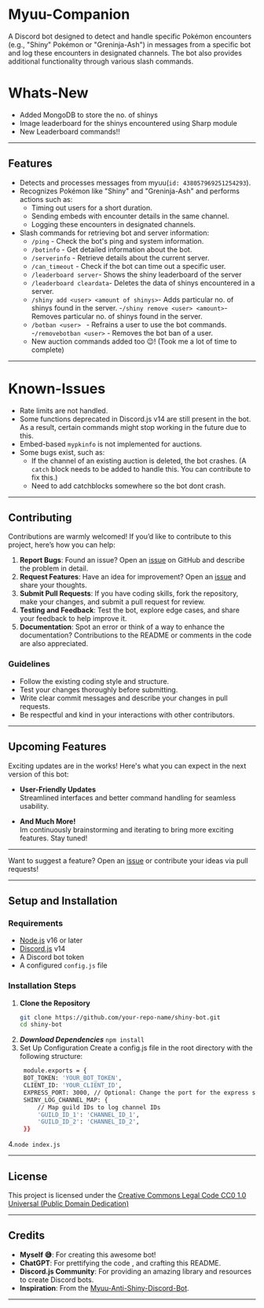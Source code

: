 # **Myuu-Companion**

A Discord bot designed to detect and handle specific Pokémon encounters (e.g., "Shiny" Pokémon or "Greninja-Ash") in messages from a specific bot and log these encounters in designated channels. The bot also provides additional functionality through various slash commands.

# **Whats-New**
- Added MongoDB to store the no. of shinys
- Image leaderboard for the shinys encountered using Sharp module 
- New Leaderboard commands!!
---
## **Features**
- Detects and processes messages from myuu(`id: 438057969251254293`).
- Recognizes Pokémon like "Shiny" and "Greninja-Ash" and performs actions such as:
  - Timing out users for a short duration.
  - Sending embeds with encounter details in the same channel.
  - Logging these encounters in designated channels.
- Slash commands for retrieving bot and server information:
  - `/ping` - Check the bot's ping and system information.
  - `/botinfo` - Get detailed information about the bot.
  - `/serverinfo` - Retrieve details about the current server.
  - `/can_timeout` - Check if the bot can time out a specific user.
  - `/leaderboard server`- Shows the shiny leaderboard of the server
  - `/leaderboard cleardata`- Deletes the data of shinys encountered in a server.
  - `/shiny add <user> <amount of shinys>`- Adds particular no. of shinys found in the server.
  -`/shiny remove <user> <amount>`- Removes particular no. of shinys found in the server. 
  - `/botban <user> ` - Refrains a user to use the bot commands.
  -`/removebotban <user>` - Removes the bot ban of a user. 
  - New auction commands added too 😉! (Took me a lot of time to complete)

---

# **Known-Issues**

- Rate limits are not handled.
- Some functions deprecated in Discord.js v14 are still present in the bot. As a result, certain commands might stop working in the future due to this.
- Embed-based `mypkinfo` is not implemented for auctions.  
- Some bugs exist, such as:
  - If the channel of an existing auction is deleted, the bot crashes. (A `catch` block needs to be added to handle this. You can contribute to fix this.)  
  - Need to add catchblocks somewhere so the bot dont crash.
---

## **Contributing**

Contributions are warmly welcomed! If you’d like to contribute to this project, here’s how you can help:

1. **Report Bugs**: Found an issue? Open an [issue](#) on GitHub and describe the problem in detail.
2. **Request Features**: Have an idea for improvement? Open an [issue](#) and share your thoughts.
3. **Submit Pull Requests**: If you have coding skills, fork the repository, make your changes, and submit a pull request for review.
4. **Testing and Feedback**: Test the bot, explore edge cases, and share your feedback to help improve it.
5. **Documentation**: Spot an error or think of a way to enhance the documentation? Contributions to the README or comments in the code are also appreciated.

### **Guidelines**

- Follow the existing coding style and structure.
- Test your changes thoroughly before submitting.
- Write clear commit messages and describe your changes in pull requests.
- Be respectful and kind in your interactions with other contributors.
  
---

## **Upcoming Features**

Exciting updates are in the works! Here's what you can expect in the next version of this bot:

- **User-Friendly Updates**  
  Streamlined interfaces and better command handling for seamless usability.

- **And Much More!**  
  Im continuously brainstorming and iterating to bring more exciting features. Stay tuned!

---

Want to suggest a feature? Open an [issue](#) or contribute your ideas via pull requests!

---

## **Setup and Installation**

### **Requirements**
- [Node.js](https://nodejs.org/) v16 or later
- [Discord.js](https://discord.js.org/) v14
- A Discord bot token
- A configured `config.js` file

### **Installation Steps**
1. **Clone the Repository**
   ```bash
   git clone https://github.com/your-repo-name/shiny-bot.git
   cd shiny-bot
2. ***Download Dependencies***
   `npm install`
3. Set Up Configuration Create a config.js file in the root directory with the following structure:
   ```bash 
    module.exports = {
    BOT_TOKEN: 'YOUR_BOT_TOKEN',
    CLIENT_ID: 'YOUR_CLIENT_ID',
    EXPRESS_PORT: 3000, // Optional: Change the port for the express server
    SHINY_LOG_CHANNEL_MAP: {
        // Map guild IDs to log channel IDs
        'GUILD_ID_1': 'CHANNEL_ID_1',
        'GUILD_ID_2': 'CHANNEL_ID_2',
    }}
4.`node index.js`

---

## **License**

This project is licensed under the [Creative Commons Legal Code CC0 1.0 Universal (Public Domain Dedication)](https://creativecommons.org/publicdomain/zero/1.0/)

---

## **Credits**

- **Myself 😅**: For creating this awesome bot!
- **ChatGPT**: For prettifying the code , and crafting this README.
- **Discord.js Community**: For providing an amazing library and resources to create Discord bots.
- **Inspiration**: From the [Myuu-Anti-Shiny-Discord-Bot](https://github.com/SomeRandomGuy009/Myuu-Anti-Shiny-Discord-Bot).

---
